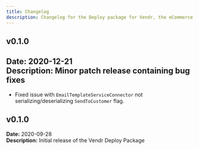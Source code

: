 ```yaml
---
title: Changelog
description: Changelog for the Deploy package for Vendr, the eCommerce solution for Umbraco v8+
---
```


## v0.1.0   
**Date:** 2020-12-21    
**Description:** Minor patch release containing bug fixes 
---  

<changelog>
<changelog-group category="Fixed">  

    
* Fixed issue with `EmailTemplateServiceConnector` not serializing/deserializing `SendToCustomer` flag.


</changelog-group>
</changelog>

## v0.1.0 
**Date:** 2020-09-28  
**Description:** Initial release of the Vendr Deploy Package  